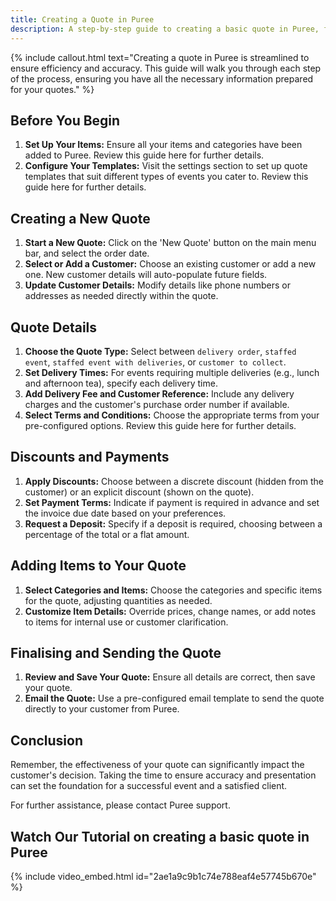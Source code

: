 ```yaml
---
title: Creating a Quote in Puree
description: A step-by-step guide to creating a basic quote in Puree, from setting up items to emailing the quote to your customer.
---
```


{% include callout.html text="Creating a quote in Puree is streamlined to ensure efficiency and accuracy. This guide will walk you through each step of the process, ensuring you have all the necessary information prepared for your quotes." %}

## Before You Begin

1. **Set Up Your Items:** Ensure all your items and categories have been added to Puree. Review this guide here for further details.
2. **Configure Your Templates:** Visit the settings section to set up quote templates that suit different types of events you cater to. Review this guide here for further details.

## Creating a New Quote

1. **Start a New Quote:** Click on the 'New Quote' button on the main menu bar, and select the order date.
2. **Select or Add a Customer:** Choose an existing customer or add a new one. New customer details will auto-populate future fields.
3. **Update Customer Details:** Modify details like phone numbers or addresses as needed directly within the quote.

## Quote Details

1. **Choose the Quote Type:** Select between `delivery order`, `staffed event`, `staffed event with deliveries`, or `customer to collect`.
2. **Set Delivery Times:** For events requiring multiple deliveries (e.g., lunch and afternoon tea), specify each delivery time.
3. **Add Delivery Fee and Customer Reference:** Include any delivery charges and the customer's purchase order number if available.
4. **Select Terms and Conditions:** Choose the appropriate terms from your pre-configured options. Review this guide here for further details.

## Discounts and Payments

1. **Apply Discounts:** Choose between a discrete discount (hidden from the customer) or an explicit discount (shown on the quote).
2. **Set Payment Terms:** Indicate if payment is required in advance and set the invoice due date based on your preferences.
3. **Request a Deposit:** Specify if a deposit is required, choosing between a percentage of the total or a flat amount.

## Adding Items to Your Quote

1. **Select Categories and Items:** Choose the categories and specific items for the quote, adjusting quantities as needed.
2. **Customize Item Details:** Override prices, change names, or add notes to items for internal use or customer clarification.

## Finalising and Sending the Quote

1. **Review and Save Your Quote:** Ensure all details are correct, then save your quote.
2. **Email the Quote:** Use a pre-configured email template to send the quote directly to your customer from Puree.

## Conclusion

Remember, the effectiveness of your quote can significantly impact the customer's decision. Taking the time to ensure accuracy and presentation can set the foundation for a successful event and a satisfied client.

For further assistance, please contact Puree support.

## Watch Our Tutorial on creating a basic quote in Puree
<!-- Loom Video Below -->

{% include video_embed.html id="2ae1a9c9b1c74e788eaf4e57745b670e" %}  
<br>
